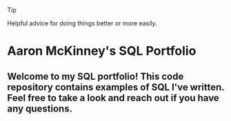 > [!TIP]
> Helpful advice for doing things better or more easily.

# Aaron McKinney's SQL Portfolio
## Welcome to my SQL portfolio! This code repository contains examples of SQL I've written. Feel free to take a look and reach out if you have any questions.
